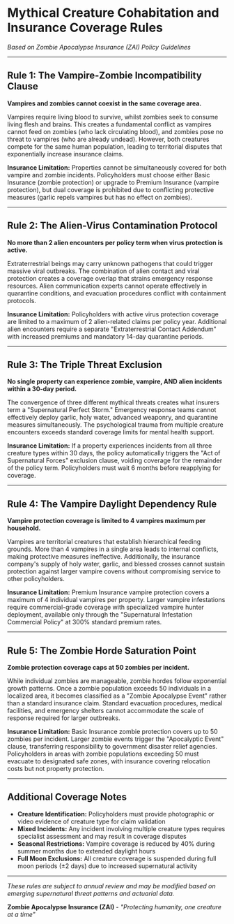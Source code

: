 # Mythical Creature Cohabitation and Insurance Coverage Rules

*Based on Zombie Apocalypse Insurance (ZAI) Policy Guidelines*

---

## Rule 1: The Vampire-Zombie Incompatibility Clause

**Vampires and zombies cannot coexist in the same coverage area.**

Vampires require living blood to survive, whilst zombies seek to consume living flesh and brains. This creates a fundamental conflict as vampires cannot feed on zombies (who lack circulating blood), and zombies pose no threat to vampires (who are already undead). However, both creatures compete for the same human population, leading to territorial disputes that exponentially increase insurance claims. 

**Insurance Limitation:** Properties cannot be simultaneously covered for both vampire and zombie incidents. Policyholders must choose either Basic Insurance (zombie protection) or upgrade to Premium Insurance (vampire protection), but dual coverage is prohibited due to conflicting protective measures (garlic repels vampires but has no effect on zombies).

---

## Rule 2: The Alien-Virus Contamination Protocol

**No more than 2 alien encounters per policy term when virus protection is active.**

Extraterrestrial beings may carry unknown pathogens that could trigger massive viral outbreaks. The combination of alien contact and viral protection creates a coverage overlap that strains emergency response resources. Alien communication experts cannot operate effectively in quarantine conditions, and evacuation procedures conflict with containment protocols.

**Insurance Limitation:** Policyholders with active virus protection coverage are limited to a maximum of 2 alien-related claims per policy year. Additional alien encounters require a separate "Extraterrestrial Contact Addendum" with increased premiums and mandatory 14-day quarantine periods.

---

## Rule 3: The Triple Threat Exclusion

**No single property can experience zombie, vampire, AND alien incidents within a 30-day period.**

The convergence of three different mythical threats creates what insurers term a "Supernatural Perfect Storm." Emergency response teams cannot effectively deploy garlic, holy water, advanced weaponry, and quarantine measures simultaneously. The psychological trauma from multiple creature encounters exceeds standard coverage limits for mental health support.

**Insurance Limitation:** If a property experiences incidents from all three creature types within 30 days, the policy automatically triggers the "Act of Supernatural Forces" exclusion clause, voiding coverage for the remainder of the policy term. Policyholders must wait 6 months before reapplying for coverage.

---

## Rule 4: The Vampire Daylight Dependency Rule

**Vampire protection coverage is limited to 4 vampires maximum per household.**

Vampires are territorial creatures that establish hierarchical feeding grounds. More than 4 vampires in a single area leads to internal conflicts, making protective measures ineffective. Additionally, the insurance company's supply of holy water, garlic, and blessed crosses cannot sustain protection against larger vampire covens without compromising service to other policyholders.

**Insurance Limitation:** Premium Insurance vampire protection covers a maximum of 4 individual vampires per property. Larger vampire infestations require commercial-grade coverage with specialized vampire hunter deployment, available only through the "Supernatural Infestation Commercial Policy" at 300% standard premium rates.

---

## Rule 5: The Zombie Horde Saturation Point

**Zombie protection coverage caps at 50 zombies per incident.**

While individual zombies are manageable, zombie hordes follow exponential growth patterns. Once a zombie population exceeds 50 individuals in a localized area, it becomes classified as a "Zombie Apocalypse Event" rather than a standard insurance claim. Standard evacuation procedures, medical facilities, and emergency shelters cannot accommodate the scale of response required for larger outbreaks.

**Insurance Limitation:** Basic Insurance zombie protection covers up to 50 zombies per incident. Larger zombie events trigger the "Apocalyptic Event" clause, transferring responsibility to government disaster relief agencies. Policyholders in areas with zombie populations exceeding 50 must evacuate to designated safe zones, with insurance covering relocation costs but not property protection.

---

## Additional Coverage Notes

- **Creature Identification:** Policyholders must provide photographic or video evidence of creature type for claim validation
- **Mixed Incidents:** Any incident involving multiple creature types requires specialist assessment and may result in coverage disputes
- **Seasonal Restrictions:** Vampire coverage is reduced by 40% during summer months due to extended daylight hours
- **Full Moon Exclusions:** All creature coverage is suspended during full moon periods (±2 days) due to increased supernatural activity

---

*These rules are subject to annual review and may be modified based on emerging supernatural threat patterns and actuarial data.*

**Zombie Apocalypse Insurance (ZAI)** - *"Protecting humanity, one creature at a time"*
